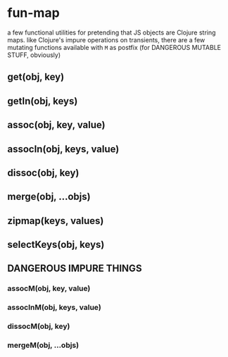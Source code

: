 # fun-map

  a few functional utilities for pretending that JS objects are Clojure string maps.
  like Clojure's impure operations on transients, there are a few mutating functions available with `M` as postfix (for DANGEROUS MUTABLE STUFF, obviously)

## get(obj, key)
## getIn(obj, keys)
## assoc(obj, key, value)
## assocIn(obj, keys, value)
## dissoc(obj, key)
## merge(obj, …objs)
## zipmap(keys, values)
## selectKeys(obj, keys)

## DANGEROUS IMPURE THINGS
### assocM(obj, key, value)
### assocInM(obj, keys, value)
### dissocM(obj, key)
### mergeM(obj, …objs)
